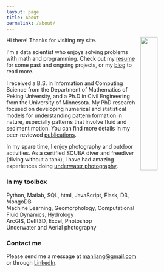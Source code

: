 ```yaml
---
layout: page
title: About
permalink: /about/
---
```


<img align="right" src="../images/profile.png" width="30%">

Hi there! Thanks for visiting my site.  

I'm a data scientist who enjoys solving problems with math and programming. Check out my [resume](https://sealoving.github.io/resume/) for some past and ongoing projects, or my [blog](https://sealoving.github.io/) to read more.

I received a B.S. in Information and Computing Science from the Department of Mathematics of Peking University, and a Ph.D in Civil Engineering from the University of Minnesota. My PhD research focused on developing numerical and statistical models for understanding pattern formation in nature, especially patterns that involve fluid and sediment motion. You can find more details in my peer-reviewed [publications](https://scholar.google.com/citations?user=N08QGhsAAAAJ&hl=en).

In my spare time, I enjoy photography and outdoor activities. As a certified SCUBA diver and freediver (diving without a tank), I have had amazing experiences doing [underwater photography](https://www.sealoving.com).

### In my toolbox
Python, Matlab, SQL, html, JavaScript, Flask, D3, MongoDB   
Machine Learning, Geomorphology, Computational Fluid Dynamics, Hydrology  
ArcGIS, Delft3D, Excel, Photoshop  
Underwater and Aerial photography

### Contact me

Please send me a message at manliang@gmail.com or through [LinkedIn](www.linkedin.com/in/man-liang-02580a11).
